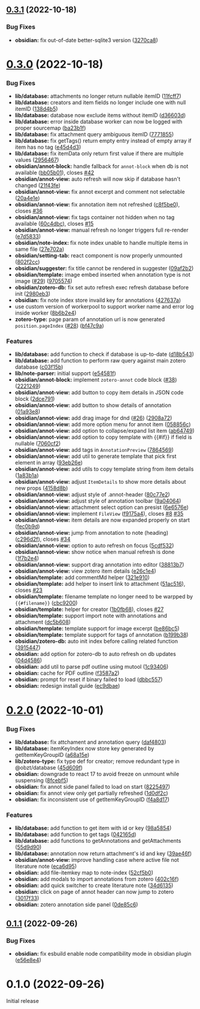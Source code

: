 

## [0.3.1](https://github.com/aidenlx/obsidian-zotero/compare/0.3.0...0.3.1) (2022-10-18)


### Bug Fixes

* **obsidian:** fix out-of-date better-sqlite3 version ([3270ca8](https://github.com/aidenlx/obsidian-zotero/commit/3270ca87f1310d547a3295b40961c51a6658f629))

# [0.3.0](https://github.com/aidenlx/obsidian-zotero/compare/0.2.0...0.3.0) (2022-10-18)


### Bug Fixes

* **lib/database:** attachments no longer return nullable itemID ([11fcff7](https://github.com/aidenlx/obsidian-zotero/commit/11fcff787b6a8d58544858e2ebbab991456cf01b))
* **lib/database:** creators and item fields no longer include one with null itemID ([138d4b5](https://github.com/aidenlx/obsidian-zotero/commit/138d4b5549e2dcdf979b848c70fbab8218eaeab1))
* **lib/database:** database now exclude items without itemID ([d36603d](https://github.com/aidenlx/obsidian-zotero/commit/d36603d0f1cd4acfb798ab8e67eeee5eb1257e27))
* **lib/database:** error inside database worker can now be logged with proper sourcemap ([ba23b1f](https://github.com/aidenlx/obsidian-zotero/commit/ba23b1fcba3a9e3f4f244c8acb4aa8b5d615ab05))
* **lib/database:** fix attachment query ambiguous itemID ([7771855](https://github.com/aidenlx/obsidian-zotero/commit/77718557c131c9a67fb3b25614bd418251c44596))
* **lib/database:** fix getTags() return empty entry instead of empty array if item has no tag ([e45d4d3](https://github.com/aidenlx/obsidian-zotero/commit/e45d4d39a31147ccb6a8af84583fbe2e2a95aec7))
* **lib/database:** fix itemData only return first value if there are multiple values ([2956467](https://github.com/aidenlx/obsidian-zotero/commit/2956467714dec5c006cc1566fe8e9a2ffd970b04))
* **obsidian/annot-block:** handle fallback for `annot-block` when db is not available ([bb05b01](https://github.com/aidenlx/obsidian-zotero/commit/bb05b016079b2f9a96af1e092044a3db8a3b7c78)), closes [#42](https://github.com/aidenlx/obsidian-zotero/issues/42)
* **obsidian/annot-view:** auto refresh will now skip if database hasn't changed ([21f43fe](https://github.com/aidenlx/obsidian-zotero/commit/21f43fe08cb3fb333a13d1bcbf874ef4236a21ab))
* **obsidian/annot-view:** fix annot excerpt and comment not selectable ([20a4e1e](https://github.com/aidenlx/obsidian-zotero/commit/20a4e1efbf8021b02a66794822554bd21e42819a))
* **obsidian/annot-view:** fix annotation item not refreshed ([c8f5be0](https://github.com/aidenlx/obsidian-zotero/commit/c8f5be09ff113b0ddc3ec48516189bee51b34f7f)), closes [#36](https://github.com/aidenlx/obsidian-zotero/issues/36)
* **obsidian/annot-view:** fix tags container not hidden when no tag available ([60c4dbc](https://github.com/aidenlx/obsidian-zotero/commit/60c4dbc11cf284cc8e20c968f4b3898d461a3ed5)), closes [#15](https://github.com/aidenlx/obsidian-zotero/issues/15)
* **obsidian/annot-view:** manual refresh no longer triggers full re-render ([e7d5833](https://github.com/aidenlx/obsidian-zotero/commit/e7d58336095b8aad2ed738abfcaf7cb45bff6ad8))
* **obsidian/note-index:** fix note index unable to handle multiple items in same file ([27e702a](https://github.com/aidenlx/obsidian-zotero/commit/27e702a14ac465ae896930dd82cd81b846206b59))
* **obsidian/setting-tab:** react component is now properly unmounted ([802f2cc](https://github.com/aidenlx/obsidian-zotero/commit/802f2cc58b9d37f1af5c0d19faf3a18390753169))
* **obsidian/suggester:** fix title cannot be rendered in suggester ([09af2b2](https://github.com/aidenlx/obsidian-zotero/commit/09af2b21ec25f45115b3b2d59b3f5e036aa260b9))
* **obsidian/template:** image embed inserted when annotation type is not image ([#29](https://github.com/aidenlx/obsidian-zotero/issues/29)) ([9705574](https://github.com/aidenlx/obsidian-zotero/commit/970557424c6a6e924ee8797a9cdb03ea0989dbf4))
* **obsidian/zotero-db:** fix set auto refresh exec refresh database before init ([2980eb3](https://github.com/aidenlx/obsidian-zotero/commit/2980eb378e7bd2141f70238ad762a4f94d8a0b92))
* **obsidian:** fix note index store invaild key for annotations ([427637a](https://github.com/aidenlx/obsidian-zotero/commit/427637a21500a97419aa4ccb4e8f738b35ebe146))
* use custom version of workerpool to support worker name and error log inside worker ([8b6b2e4](https://github.com/aidenlx/obsidian-zotero/commit/8b6b2e4b2d2c628196b14aa98526f9712cf1c4fc))
* **zotero-type:** page param of annotation url is now generated  `position.pageIndex` ([#28](https://github.com/aidenlx/obsidian-zotero/issues/28)) ([bf47c9a](https://github.com/aidenlx/obsidian-zotero/commit/bf47c9afed323289e9ba43f8635ce2fd84cbadd1))


### Features

* **lib/database:** add function to check if database is up-to-date ([d18b543](https://github.com/aidenlx/obsidian-zotero/commit/d18b543fa27902da33adaa8baa2e3fa09daa7d8a))
* **lib/database:** add function to perform raw query against main zotero database ([c03f15b](https://github.com/aidenlx/obsidian-zotero/commit/c03f15b4140565333e13175afc48af04cb19ac70))
* **lib/note-parser:** initial support ([e54581f](https://github.com/aidenlx/obsidian-zotero/commit/e54581fd3b3d8e38fc90788be629c9173ab760d2))
* **obsidian/annot-block:** implement `zotero-annot` code block ([#38](https://github.com/aidenlx/obsidian-zotero/issues/38)) ([2221249](https://github.com/aidenlx/obsidian-zotero/commit/22212498c4eb9b1ffaa7989c573f298c69e6cc6a))
* **obsidian/annot-view:** add button to copy item details in JSON code block ([2dce791](https://github.com/aidenlx/obsidian-zotero/commit/2dce791c89fa55ef5d103b6a16dd736a824fb14c))
* **obsidian/annot-view:** add button to show details of annotation ([01a93e8](https://github.com/aidenlx/obsidian-zotero/commit/01a93e86834bc28fe0b7acb651128af2f2fe2d28))
* **obsidian/annot-view:** add drag image for dnd ([#26](https://github.com/aidenlx/obsidian-zotero/issues/26)) ([2908a72](https://github.com/aidenlx/obsidian-zotero/commit/2908a72e458c6e59775b793257a350fefa8edf3f))
* **obsidian/annot-view:** add more option menu for annot item ([058856c](https://github.com/aidenlx/obsidian-zotero/commit/058856cabf6250f22beb995df85f720d2c828a5e))
* **obsidian/annot-view:** add option to collapse/expand list item ([ab64749](https://github.com/aidenlx/obsidian-zotero/commit/ab64749d31bed28e2e4bfaa53f0c976da96d6112))
* **obsidian/annot-view:** add option to copy template with {{#if}} if field is nullable ([7060cf2](https://github.com/aidenlx/obsidian-zotero/commit/7060cf288130005d6b62020a0cc227a568dc34e2))
* **obsidian/annot-view:** add tags in `AnnotationPreview` ([7864569](https://github.com/aidenlx/obsidian-zotero/commit/78645691c7b21be9673acdeff0e4dd140e7dcff2))
* **obsidian/annot-view:** add util to generate template that pick first element in array ([93eb26e](https://github.com/aidenlx/obsidian-zotero/commit/93eb26efc7543482ea1b8eea79e1b6f957c22d45))
* **obsidian/annot-view:** add utils to copy template string from item details ([1a83b1a](https://github.com/aidenlx/obsidian-zotero/commit/1a83b1af7982397ee16d6e333d59a6097dbd5092))
* **obsidian/annot-view:** adjust `ItemDetails` to show more details about new props ([4158d8b](https://github.com/aidenlx/obsidian-zotero/commit/4158d8b1ca6aa8f00d268e7ec42660b870e2dfc1))
* **obsidian/annot-view:** adjust style of .annot-header ([80c77e2](https://github.com/aidenlx/obsidian-zotero/commit/80c77e28064c1c5b973f1aaf5e7192deef493a02))
* **obsidian/annot-view:** adjust style of annotation toolbar ([9a04064](https://github.com/aidenlx/obsidian-zotero/commit/9a0406476f47cea1d2ea10e823961ba6a152a3d7))
* **obsidian/annot-view:** attachment select option can presist ([6e6576e](https://github.com/aidenlx/obsidian-zotero/commit/6e6576e3ec737036c3f473d23c358baab4edde5e))
* **obsidian/annot-view:** implement `FileView` ([f9175a4](https://github.com/aidenlx/obsidian-zotero/commit/f9175a4c48468810ce9c3f117b70d082cdd40d14)), closes [#8](https://github.com/aidenlx/obsidian-zotero/issues/8) [#35](https://github.com/aidenlx/obsidian-zotero/issues/35)
* **obsidian/annot-view:** item details are now expanded properly on start ([fec0b9d](https://github.com/aidenlx/obsidian-zotero/commit/fec0b9dbb2ab316d3678154641f98fc64e1ecb46))
* **obsidian/annot-view:** jump from annotation to note (heading) ([c296d2f](https://github.com/aidenlx/obsidian-zotero/commit/c296d2fe04608596cc0f5273b4381c102f035127)), closes [#34](https://github.com/aidenlx/obsidian-zotero/issues/34)
* **obsidian/annot-view:** option to auto refresh on focus ([5cdf532](https://github.com/aidenlx/obsidian-zotero/commit/5cdf532ca103dc2d299e273c6ebf0736613030fb))
* **obsidian/annot-view:** show notice when manual refresh is done ([1f7b2e4](https://github.com/aidenlx/obsidian-zotero/commit/1f7b2e48d5f44cdafd16a4f733a60d65b8e62a7a))
* **obsidian/annot-view:** support drag annotation into editor ([38813b7](https://github.com/aidenlx/obsidian-zotero/commit/38813b706ae5714da782551a7efeb741e206d7d2))
* **obsidian/annot-view:** view zotero item details ([e26c1e4](https://github.com/aidenlx/obsidian-zotero/commit/e26c1e42a5b4232cf80c958629c8e6d76849ca0b))
* **obsidian/template:** add commentMd helper ([321e910](https://github.com/aidenlx/obsidian-zotero/commit/321e910fd36f5ff3f6722c28440c584dbcbef287))
* **obsidian/template:** add helper to insert link to attachment ([51ac516](https://github.com/aidenlx/obsidian-zotero/commit/51ac51654e303b90d1721ca32b929c998ec28963)), closes [#23](https://github.com/aidenlx/obsidian-zotero/issues/23)
* **obsidian/template:** filename template no longer need to be warpped by `{{#filename}}` ([cbc9200](https://github.com/aidenlx/obsidian-zotero/commit/cbc9200ed51caa9d10b830af97d5d36ff523a3ed))
* **obsidian/template:** helper for creator ([1b0fb68](https://github.com/aidenlx/obsidian-zotero/commit/1b0fb68547836734a4f76f239a1870e70d70bae4)), closes [#27](https://github.com/aidenlx/obsidian-zotero/issues/27)
* **obsidian/template:** support import note with annotations and attachment ([dc5b608](https://github.com/aidenlx/obsidian-zotero/commit/dc5b60847abab799a025ec0ae118b34f59fb575d))
* **obsidian/template:** template support for image excerpt ([be86bc5](https://github.com/aidenlx/obsidian-zotero/commit/be86bc5429d936d25de2c39b39fc66c69269f6ed))
* **obsidian/template:** template support for tags of annotation ([b199b38](https://github.com/aidenlx/obsidian-zotero/commit/b199b3868391a5e309274263b2c89b558a7b36f9))
* **obsidian/zotero-db:** auto init index before calling related function ([3915447](https://github.com/aidenlx/obsidian-zotero/commit/3915447481114f3e368be77b7a921868f293b06b))
* **obsidian:** add option for zotero-db to auto refresh on db updates ([04d4586](https://github.com/aidenlx/obsidian-zotero/commit/04d4586e1c2572caa9c2b6fb44e151b1ba834263))
* **obsidian:** add util to parse pdf outline using mutool ([1c93406](https://github.com/aidenlx/obsidian-zotero/commit/1c93406282c40097d75bbd0c385229a155bc0691))
* **obsidian:** cache for PDF outline ([f3587a2](https://github.com/aidenlx/obsidian-zotero/commit/f3587a2b03a1345101da7dd4c482f6dc88265e98))
* **obsidian:** prompt for reset if binary failed to load ([dbbc557](https://github.com/aidenlx/obsidian-zotero/commit/dbbc557854355ab7b026fc59754b14303a834b69))
* **obsidian:** redesign install guide ([ec9dbae](https://github.com/aidenlx/obsidian-zotero/commit/ec9dbae89184867bc3acaaf2a10ae2e88385d28b))

# [0.2.0](https://github.com/aidenlx/obsidian-zotero-plugin/compare/0.1.1...0.2.0) (2022-10-01)


### Bug Fixes

* **lib/database:** fix attchament and annotation query ([daf4803](https://github.com/aidenlx/obsidian-zotero-plugin/commit/daf4803fa619b5b6294c1488e32277f26887ecf8))
* **lib/database:** itemKeyIndex now store key generated by getItemKeyGroupID ([a68a15e](https://github.com/aidenlx/obsidian-zotero-plugin/commit/a68a15e2e2e11acb818b51be211e8cd18aeb7fd0))
* **lib/zotero-type:** fix type def for creator; remove redundant type in @obzt/database ([45d609f](https://github.com/aidenlx/obsidian-zotero-plugin/commit/45d609fa536e7220ede59d6d6a17f0f5bbefa7b7))
* **obsidian:** downgrade to react 17 to avoid freeze on unmount while suspensing ([8fcebf5](https://github.com/aidenlx/obsidian-zotero-plugin/commit/8fcebf5afeab9e6f1f93928d96550a0e18c2b27c))
* **obsidian:** fix annot side panel failed to load on start ([8225497](https://github.com/aidenlx/obsidian-zotero-plugin/commit/8225497dd95f723395eaad408dcd3d1d56f46a0e))
* **obsidian:** fix annot view only get partially refreshed ([1d0df2c](https://github.com/aidenlx/obsidian-zotero-plugin/commit/1d0df2c7d5199b50c62a624edd8ca169ee06c03a))
* **obsidian:** fix inconsistent use of getItemKeyGroupID ([f4a8d17](https://github.com/aidenlx/obsidian-zotero-plugin/commit/f4a8d17b3e39424f2bff1c677171db178fd4f72b))


### Features

* **lib/database:** add function to get item with id or key ([98a5854](https://github.com/aidenlx/obsidian-zotero-plugin/commit/98a5854b213bbe425c6b42fa4d9b9a86b6348f48))
* **lib/database:** add function to get tags ([042165d](https://github.com/aidenlx/obsidian-zotero-plugin/commit/042165d265b11c1c3ec19ca242fe739ebab1b204))
* **lib/database:** add functions to getAnnotations and getAttachments ([55d9d90](https://github.com/aidenlx/obsidian-zotero-plugin/commit/55d9d90887d0719c12658eb3685d026e4b98db1c))
* **lib/database:** annotation now return attachment's id and key ([39ae46f](https://github.com/aidenlx/obsidian-zotero-plugin/commit/39ae46ff788eede27a24deb8ed954675c583fe79))
* **obsidian/annot-view:** improve handling case where active file not literature note ([eca6d95](https://github.com/aidenlx/obsidian-zotero-plugin/commit/eca6d95249bca7a0792231739fe7b609905a2051))
* **obsidian:** add file-itemkey map to note-index ([52cf5b0](https://github.com/aidenlx/obsidian-zotero-plugin/commit/52cf5b07a10e0a8eb1cbc26207148ac13109e725))
* **obsidian:** add modals to import annotations from zotero ([402c16f](https://github.com/aidenlx/obsidian-zotero-plugin/commit/402c16f08b6fc938099f99b2c62e3dd4343d8ba8))
* **obsidian:** add quick switcher to create literature note ([34d6135](https://github.com/aidenlx/obsidian-zotero-plugin/commit/34d6135e48d124b750b6ca550347d60e9d9e1f18))
* **obsidian:** click on page of annot header can now jump to zotero ([3017f33](https://github.com/aidenlx/obsidian-zotero-plugin/commit/3017f33899c6c1dd83b9b0c31ab54480c16f9589))
* **obsidian:** zotero annotation side panel ([0de85c6](https://github.com/aidenlx/obsidian-zotero-plugin/commit/0de85c640972d7e1e636f9bdb1554ac8dae6ac5a))

## [0.1.1](https://github.com/aidenlx/obsidian-zotero-plugin/compare/0.1.0...0.1.1) (2022-09-26)


### Bug Fixes

* **obsidian:** fix esbuild enable node compatibility mode in obsidian plugin ([e56e8e4](https://github.com/aidenlx/obsidian-zotero-plugin/commit/e56e8e4a8dcdfad46673a9dc884ccb10fa67270e))

# 0.1.0 (2022-09-26)

Initial release